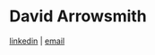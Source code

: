 # David Arrowsmith

[linkedin](https://www.linkedin.com/in/david-arrowsmith/) | [email](dtarrowsmith@gmail.com)
